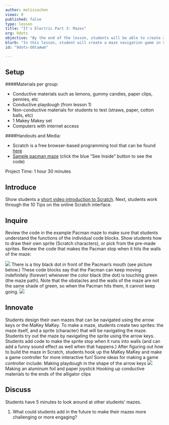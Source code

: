 ```yaml
---
author: melissachen
views: 0
published: false
type: lesson
title: "It's Electric Part 3: Mazes"
org: 9dots
objective: "By the end of the lesson, students will be able to create a basic computer program in Scratch involving multiple sprites (characters)."
blurb: "In this lesson, student will create a maze navigation game in Scratch."
id: "9dots-OOtaAwm"

---
```


## Setup
####Materials per group:

 - Conductive materials such as lemons, gummy candies, paper clips, pennies, etc
 - Conductive playdough (from lesson 1)
 - Non-conductive materials for students to test (straws, paper, cotton balls, etc)
 - 1 Makey Makey set
 - Computers with internet access
 
####Handouts and Media:
 - Scratch is a free browser-based programming tool that can be found [here](http://scratch.mit.edu) 
 - [Sample pacman maze](http://scratch.mit.edu/projects/13930488/) (click the blue “See Inside” button to see the code)
 
Project Time:
1 hour 30 minutes

## Introduce
Show students a [short video introduction to Scratch](http://vimeo.com/65583694).  Next, students work through the 10 Tips on the online Scratch interface.

## Inquire
Review the code in the example Pacman maze to make sure that students understand the functions of the individual code blocks. Show students how to draw their own sprite (Scratch characters), or pick from the pre-made sprites. 
Review the code that makes the Pacman stop when it hits the walls of the maze:

![](http://uploads.9dots.io/OOtb7tV_md.jpg) 
There is a tiny black dot in front of the Pacman’s mouth (see picture below.)  These code blocks say that the Pacman can keep moving indefinitely (forever) whenever the color black (the dot) is touching green (the maze path).  Note that the obstacles and the walls of the maze are not the same shade of green, so when the Pacman hits them, it cannot keep going.
![](http://uploads.9dots.io/OOtbCfK_md.jpg) 

## Innovate
Students design their own mazes that can be navigated using the arrow keys or the MaKey MaKey.
To make a maze, students create two sprites: the maze itself, and a sprite (character) that will be navigating the maze. Students try out the maze by navigating the sprite using the arrow keys. Students add code to make the sprite stop when it runs into walls (and can add a funny sound effect as well when that happens.)
After figuring out how to build the maze in Scratch, students hook up the MaKey MaKey and make a game controller for more interactive fun!
Some ideas for making a game controller include:
Making playdough in the shape of the arrow keys
![](http://uploads.9dots.io/OOtc8ko_md.jpg) 
Making an aluminum foil and paper joystick
Hooking up conductive materials to the ends of the alligator clips


## Discuss
Students have 5 minutes to look around at other students’ mazes.

1.  What could students add in the future to make their mazes more challenging or more engaging? 
